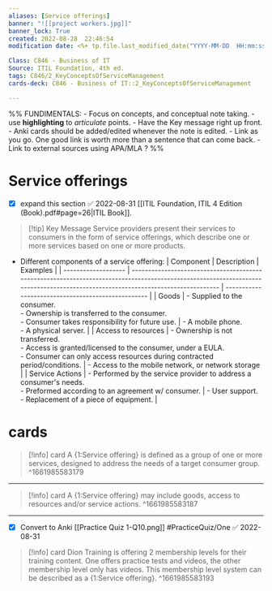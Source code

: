 ```yaml
---
aliases: [Service offerings]
banner: "![[project workers.jpg]]"
banner_lock: True
created: 2022-08-28  22:46:54
modification date: <%+ tp.file.last_modified_date("YYYY-MM-DD  HH:mm:ss") %>

Class: C846 - Business of IT
Source: ITIL Foundation, 4th ed.
tags: C846/2_KeyConceptsOfServiceManagement
cards-deck: C846 - Business of IT::2_KeyConceptsOfServiceManagement

---
```

%%
	FUNDIMENTALS:
	- Focus on concepts, and conceptual note taking.
	- use __highlighting__ to _articulate_ points.
	- Have the Key message right up front.
	- Anki cards should be added/edited whenever the note is edited.
	- Link as you go. One good link is worth more than a sentence that can come back.
	- Link to external sources using APA/MLA ? %%
# Service offerings
- [x] expand this section ✅ 2022-08-31
[[ITIL Foundation, ITIL 4 Edition (Book).pdf#page=26|ITIL Book]].
>[!tip] Key Message
>Service providers present their services to consumers in the form of service offerings, which describe one or more services based on one or more products.
- Different components of a service offering:
| Component           | Description                                                                                                                                                                     | Examples                                           |
| ------------------- | ------------------------------------------------------------------------------------------------------------------------------------------------------------------------------- | -------------------------------------------------- |
| Goods               | - Supplied to the consumer.<br/> - Ownership is transferred to the consumer.<br/> - Consumer takes responsibility for future use.                                               | - A mobile phone.<br/> - A physical server.        |
| Access to resources | - Ownership is not transferred.<br/> - Access is granted/licensed to the consumer, under a EULA.<br/> - Consumer can only access resources during contracted period/conditions. | - Access to the mobile network, or network storage |
| Service Actions     | - Performed by the service provider to address a consumer's needs.<br/> - Preformed according to an agreement w/ consumer.                                                      | - User support.<br/> - Replacement of a piece of equipment.                                                   |


# cards
>[!info] card
>A {1:Service offering} is defined as a group of one or more services, designed to address the needs of a target consumer group. 
^1661985583179
---
>[!info] card
>A {1:Service offering} may include goods, access to resources and/or service actions.
^1661985583187
---
- [x] Convert to Anki [[Practice Quiz 1-Q10.png]] #PracticeQuiz/One ✅ 2022-08-31
>[!info] card
>Dion Training is offering 2 membership levels for their training content. One offers practice tests and videos, the other membership level only has videos. This membership level system can be described as a {1:Service offering}.
^1661985583193
